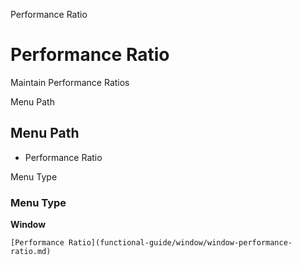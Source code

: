 
Performance Ratio
# Performance Ratio


Maintain Performance Ratios

Menu Path
## Menu Path



- Performance Ratio

Menu Type
### Menu Type

**Window**


```
[Performance Ratio](functional-guide/window/window-performance-ratio.md)
```